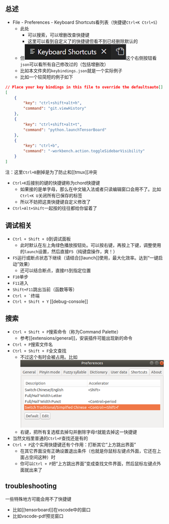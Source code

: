 ## 总述
- File - Preferences - Keyboard Shortcuts看列表（快捷键`Ctrl+K Ctrl+S`）
  - 此处
    - 可以搜索，可以增删改查快捷键
    - 这里可以看到自定义了的快捷键但看不到已经删除默认的
  - 但![](keybindings-json.png)这个右侧按钮看`json`可以看所有自己修改过的（包括增删改）
  - 比如本文件夹的`keybindings.json`就是一个实际例子
  - 比如一个较简短的例子如下
```json
// Place your key bindings in this file to override the defaultsauto[]
[
    {
        "key": "ctrl+shift+alt+h",
        "command": "git.viewHistory"
    },
    {
        "key": "ctrl+shift+alt+t",
        "command": "python.launchTensorBoard"
    },
    {
        "key": "ctrl+b",
        "command": "-workbench.action.toggleSidebarVisibility"
    }
]
```
注：这里`Ctrl+B`删掉是为了防止和[[tmux]]冲突
- `Ctrl+K`后接别的键的快捷键称为chord快捷键
  - 如果接的是单字母，那么在中文输入法或者只读编辑窗口会用不了。比如`Ctrl+K U`关闭所有已保存的标签
  - 所以不妨把这类快捷键自定义修改了
- `Ctrl+Alt+Shift`一起按的往往都给你留着了
## 调试相关
- `Ctrl + Shift + D`到调试面板
  - 此时默认在左上角绿色播放按钮处。可以按右键，再按上下键，调整使用的`launch`设置，然后直接`F5`（纯键盘操作，爽！）
- `F5`运行或断点状态下继续（请结合[[launch]]使用，最大化效率。达到“一键启动”效果）
  - 还可以结合断点，直接`F5`到指定位置
- `F10`单步
- `F11`进入
- `Shift+F11`跳出当前（函数等等）
- <code>Ctrl + &#96;</code>终端
- `Ctrl + Shift + Y` [[debug-console]]
## 搜索
- `Ctrl + Shift + P`搜索命令（称为Command Palette）
  - 参考[[extensions/general]]，安装插件可能出现新的命令
- `Ctrl + P`搜索文件名
- `Ctrl + Shift + F`全文查找
  - 不过这个有时会被占用。比如![](keyboard-ubuntu.png)
  - 右键，把所有复选框去掉勾并删除字母`f`就能去掉这一快捷键
- 当然文档里普通的`Ctrl+F`查找还是有的
- `Ctrl + P`这个实用快捷键还有个作用：打断其它“上方跳出界面”
  - 在其它界面没有正确设置退出条件（也就是你鼠标左键点外面，它还在上面占空间这种）时
  - 你可以`Ctrl + P`把“上方跳出界面”变成查找文件界面，然后鼠标左键点外面就出来了
## troubleshooting
一些特殊地方可能会用不了快捷键
- 比如[[tensorboard]]在vscode中的窗口
- 比如vscode-pdf预览窗口